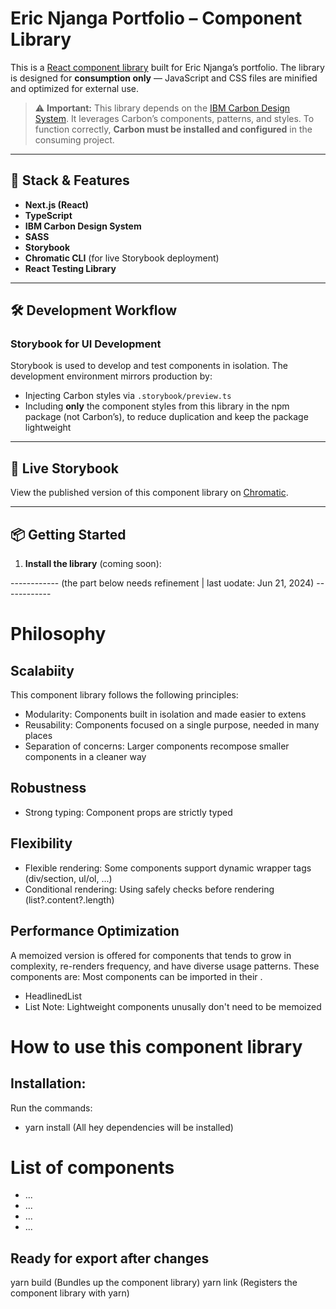 # Eric Njanga Portfolio – Component Library

This is a [React component library](https://www.chromatic.com/library?appId=6856ac512f4faa67a7d9c5c2) built for Eric Njanga’s portfolio. The library is designed for **consumption only** — JavaScript and CSS files are minified and optimized for external use.

> ⚠️ **Important:** This library depends on the [IBM Carbon Design System](https://carbondesignsystem.com/). It leverages Carbon’s components, patterns, and styles. To function correctly, **Carbon must be installed and configured** in the consuming project.

---

## 🚀 Stack & Features

- **Next.js (React)**
- **TypeScript**
- **IBM Carbon Design System**
- **SASS**
- **Storybook**
- **Chromatic CLI** (for live Storybook deployment)
- **React Testing Library**

---

## 🛠 Development Workflow

### Storybook for UI Development

Storybook is used to develop and test components in isolation. The development environment mirrors production by:

- Injecting Carbon styles via `.storybook/preview.ts`
- Including **only** the component styles from this library in the npm package (not Carbon’s), to reduce duplication and keep the package lightweight

---

## 📘 Live Storybook

View the published version of this component library on [Chromatic](https://www.chromatic.com/library?appId=6856ac512f4faa67a7d9c5c2).

---

## 📦 Getting Started

1. **Install the library** (coming soon):

------------ (the part below needs refinement | last uodate: Jun 21, 2024) ------------

# Philosophy

## Scalabiity

This component library follows the following principles:

- Modularity: Components built in isolation and made easier to extens
- Reusability: Components focused on a single purpose, needed in many places
- Separation of concerns: Larger components recompose smaller components in a cleaner way

## Robustness

- Strong typing: Component props are strictly typed

## Flexibility

- Flexible rendering: Some components support dynamic wrapper tags (div/section, ul/ol, ...)
- Conditional rendering: Using safely checks before rendering (list?.content?.length)

## Performance Optimization

A memoized version is offered for components that tends to grow in complexity, re-renders frequency, and have diverse usage patterns. These components are:
Most components can be imported in their .

- HeadlinedList
- List
  Note: Lightweight components unusally don't need to be memoized

# How to use this component library

## Installation:

Run the commands:

- yarn install (All hey dependencies will be installed)

# List of components

- ...
- ...
- ...
- ...

## Ready for export after changes

yarn build (Bundles up the component library)
yarn link (Registers the component library with yarn)
